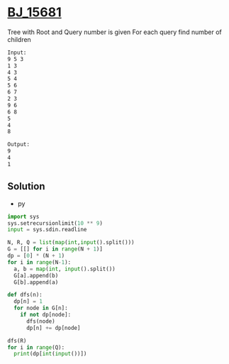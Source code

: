 # [BJ_15681](https://acmicpc.net/problem/15681)

Tree with Root and Query number is given
For each query find number of children

```txt
Input: 
9 5 3
1 3
4 3
5 4
5 6
6 7
2 3
9 6
6 8
5
4
8

Output:
9
4
1
```

## Solution

* py

```py
import sys
sys.setrecursionlimit(10 ** 9)
input = sys.sdin.readline

N, R, Q = list(map(int,input().split()))
G = [[] for i in range(N + 1)]
dp = [0] * (N + 1)
for i in range(N-1):
  a, b = map(int, input().split())
  G[a].append(b)
  G[b].append(a)

def dfs(n):
  dp[n] = 1
  for node in G[n]:
    if not dp[node]:
      dfs(node)
      dp[n] += dp[node]

dfs(R)
for i in range(Q):
  print(dp[int(input())])
```
